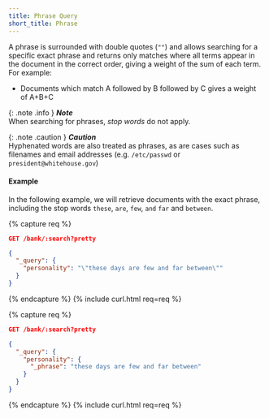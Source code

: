 ```yaml
---
title: Phrase Query
short_title: Phrase
---
```


A phrase is surrounded with double quotes (`""`) and allows searching for a
specific exact phrase and returns only matches where all terms appear in the
document in the correct order, giving a weight of the sum of each term.
For example:

* Documents which match A followed by B followed by C gives a weight of A+B+C

{: .note .info }
**_Note_**<br>
When searching for phrases, _stop words_ do not apply.

{: .note .caution }
**_Caution_**<br>
Hyphenated words are also treated as phrases, as are cases such as filenames
and email addresses (e.g. `/etc/passwd` or `president@whitehouse.gov`)

#### Example

In the following example, we will retrieve documents with the exact phrase,
including the stop words `these`, `are`, `few`, `and` `far` and `between`.

{% capture req %}

```json
GET /bank/:search?pretty

{
  "_query": {
    "personality": "\"these days are few and far between\""
  }
}
```
{% endcapture %}
{% include curl.html req=req %}

{% capture req %}

```json
GET /bank/:search?pretty

{
  "_query": {
    "personality": {
      "_phrase": "these days are few and far between"
    }
  }
}
```
{% endcapture %}
{% include curl.html req=req %}
